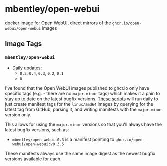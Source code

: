 # mbentley/open-webui

docker image for Open WebUI, direct mirrors of the `ghcr.io/open-webui/open-webui` images

## Image Tags

### `mbentley/open-webui`

* Daily updates:
    * `0.5`, `0.4`, `0.3`, `0.2`, `0.1`
    * `0`

I've found that the Open WebUI images published to ghcr.io only have specific tags (e.g. - there are no `major.minor` tags) which makes it a pain to stay up to date on the latest bugfix versions.  [These scripts](./) will run daily to just create manifest tags for the `linux/amd64` images by querying for the latest tag from GitHub, parsing it, and writing manifests with the `major.minor` version only.

This allows for using the `major.minor` versions so that you'll always have the latest bugfix versions, such as:

* `mbentley/open-webui:0.3` is a manifest pointing to `ghcr.io/open-webui/open-webui:v0.3.5`

These manifests always use the same image digest as the newest bugfix versions available for each.
